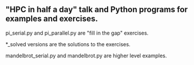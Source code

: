 ## "HPC in half a day" talk and Python programs for examples and exercises.

pi_serial.py and pi_parallel.py are "fill in the gap" exercises.

*_solved versions are the solutions to the exercises.

mandelbrot_serial.py and mandelbrot.py are higher level examples.
